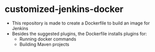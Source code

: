 # customized-jenkins-docker

- This repository is made to create a Dockerfile to build an image for Jenkins
- Besides the suggested plugins, the Dockerfile installs plugins for:
  - Running docker commands
  - Building Maven projects
